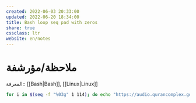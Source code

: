 ```yaml
---
created: 2022-06-03 20:33:00
updated: 2022-06-20 18:34:00
title: Bash loop seq pad with zeros
share: true
cssclass: ltr
website: en/notes
---
```


# ملاحظة/مؤرشفة

المعرفة:: [[Bash|Bash]], [[Linux|Linux]]

```bash
for i in $(seq -f "%03g" 1 114); do echo "https://audio.qurancomplex.gov.sa/site/library/quran/ayub/$i.mp3"; done
```
